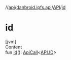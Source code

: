 //[api](../../index.md)/[danbroid.ipfs.api](../index.md)/[API](index.md)/[id](id.md)



# id  
[jvm]  
Content  
fun [id](id.md)(): [ApiCall](../-api-call/index.md)<[API.ID](-i-d/index.md)>  



